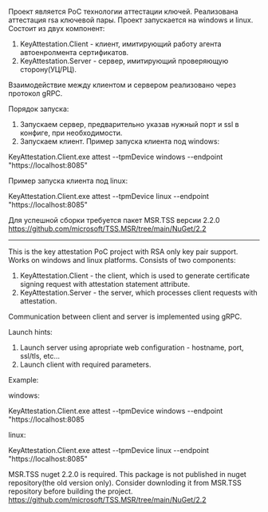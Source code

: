 Проект является PoC технологии аттестации ключей. Реализована аттестация rsa ключевой пары. Проект запускается на windows и linux. Состоит из двух компонент:
1. KeyAttestation.Client - клиент, имитирующий работу агента автоенролмента сертификатов.
2. KeyAttestation.Server - сервер, имитирующий проверяющую сторону(УЦ/РЦ).

Взаимодействие между клиентом и сервером реализовано через протокол gRPC.

Порядок запуска:
1. Запускаем сервер, предварительно указав нужный порт и ssl в конфиге, при необходимости.
2. Запускаем клиент.
Пример запуска клиента под windows:

 KeyAttestation.Client.exe attest --tpmDevice windows --endpoint "https://localhost:8085"
 
Пример запуска клиента под linux:

 KeyAttestation.Client.exe attest --tpmDevice linux --endpoint "https://localhost:8085"

Для успешной сборки требуется пакет MSR.TSS версии 2.2.0
https://github.com/microsoft/TSS.MSR/tree/main/NuGet/2.2

-----------------------------------------------------------------------------------------------------------------------------------------

This is the key attestation PoC project with RSA only key pair support. Works on windows and linux platforms. Consists of two components:
1. KeyAttestation.Client - the client, which is used to generate certificate signing request with attestation statement attribute.
2. KeyAttestation.Server - the server, which processes client requests with attestation.

Communication between client and server is implemented using gRPC.

Launch hints:
1. Launch server using apropriate web configuration - hostname, port, ssl/tls, etc...
2. Launch client with required parameters.
   
Example:

 windows:
 
  KeyAttestation.Client.exe attest --tpmDevice windows --endpoint "https://localhost:8085
  
 linux:
 
  KeyAttestation.Client.exe attest --tpmDevice linux --endpoint "https://localhost:8085"

MSR.TSS nuget 2.2.0 is required. This package is not published in nuget repository(the old version only). Consider downloding it from MSR.TSS repository before building the project.
https://github.com/microsoft/TSS.MSR/tree/main/NuGet/2.2
